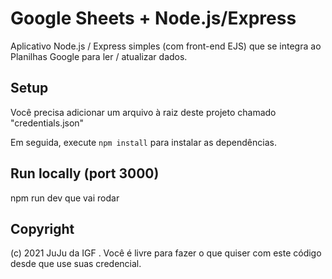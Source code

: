 # Google Sheets + Node.js/Express
Aplicativo Node.js / Express simples (com front-end EJS) que se integra ao Planilhas Google para ler / atualizar dados.


## Setup
Você precisa adicionar um arquivo à raiz deste projeto chamado "credentials.json"

Em seguida, execute `npm install` para instalar as dependências.

## Run locally (port 3000)
npm run dev que vai rodar  

## Copyright
(c) 2021 JuJu da IGF . Você é livre para fazer o que quiser com este código desde que use suas credencial.
